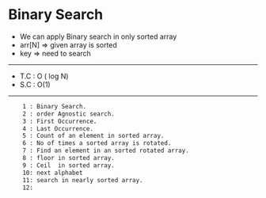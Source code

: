 # **Binary Search**
- We can apply Binary search in only sorted array 
- arr[N] => given array is sorted 
- key => need to search
---
- T.C : O ( log N)
- S.C : O(1)
---
```txt
    1 : Binary Search.
    2 : order Agnostic search.
    3 : First Occurrence. 
    4 : Last Occurrence.
    5 : Count of an element in sorted array.
    6 : No of times a sorted array is rotated.
    7 : Find an element in an sorted rotated array.
    8 : floor in sorted array.
    9 : Ceil  in sorted array.
    10: next alphabet 
    11: search in nearly sorted array.
    12:       
```
